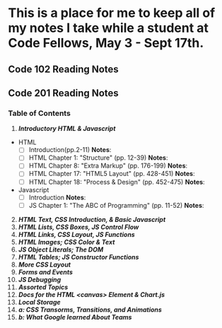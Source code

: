 # This is a place for me to keep all of my notes I take while a student at Code Fellows, May 3 - Sept 17th.

## Code 102 Reading Notes

## Code 201 Reading Notes
### Table of Contents
1. ***Introductory HTML & Javascript***

- HTML
    - [ ] Introduction(pp.2-11)
    **Notes**:
    - [ ] HTML Chapter 1: "Structure" (pp. 12-39)
    **Notes**:
    - [ ] HTML Chapter 8: "Extra Markup" (pp. 176-199)
    **Notes**:
    - [ ] HTML Chapter 17: "HTML5 Layout" (pp. 428-451)
    **Notes**:
    - [ ] HTML Chapter 18: "Process & Design" (pp. 452-475)
    **Notes**:
- Javascript
    - [ ] Introduction
    **Notes**:
    - [ ] JS Chapter 1: "The ABC of Programming" (pp. 11-52)
    **Notes**:
2. ***HTML Text, CSS Introduction, & Basic Javascript***
3. ***HTML Lists, CSS Boxes, JS Control Flow***
4. ***HTML Links, CSS Layout, JS Functions***
5. ***HTML Images; CSS Color & Text***
6. ***JS Object Literals; The DOM***
7. ***HTML Tables; JS Constructor Functions***
8. ***More CSS Layout***
9. ***Forms and Events***
10. ***JS Debugging***
11. ***Assorted Topics***
12. ***Docs for the HTML \<canvas\> Element & Chart.js***
13. ***Local Storage***
14. ***a: CSS Transorms, Transitions, and Animations***
14. ***b: What Google learned About Teams***